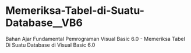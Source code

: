 # Memeriksa-Tabel-di-Suatu-Database__VB6
Bahan Ajar Fundamental Pemrograman Visual Basic 6.0 - Memeriksa Tabel Di Suatu Database di Visual Basic 6.0
